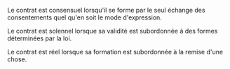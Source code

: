 Le contrat est consensuel lorsqu'il se forme par le seul échange des consentements quel qu'en soit le mode d'expression.

Le contrat est solennel lorsque sa validité est subordonnée à des formes déterminées par la loi.

Le contrat est réel lorsque sa formation est subordonnée à la remise d'une chose.
